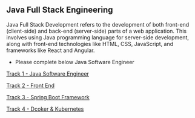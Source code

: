 ## Java Full Stack Engineering


Java Full Stack Development refers to the development of both front-end (client-side) and back-end (server-side) parts of a web application. This involves using Java programming language for server-side development, along with front-end technologies like HTML, CSS, JavaScript, and frameworks like React and Angular.


- Please complete below Java Software Engineer

[Track 1 - Java Software Engineer ](https://github.com/vasuyepuru/Java-Software-Engineer)

[Track 2 - Front End]()

[Track 3 - Spring Boot Framework]()

[Track 4 - Dcoker & Kubernetes]()


